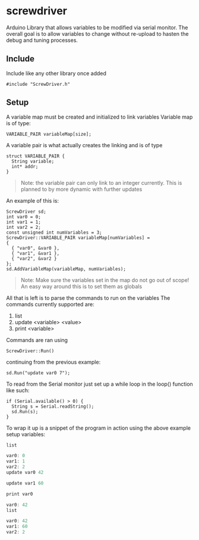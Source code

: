 # screwdriver
Arduino Library that allows variables to be modified via serial monitor. The overall goal is to allow variables to change without re-upload to hasten the debug and tuning processes.

## Include
Include like any other library once added
    
    #include "ScrewDriver.h"

## Setup
A variable map must be created and initialized to link variables
Variable map is of type:

    VARIABLE_PAIR variableMap[size];
A variable pair is what actually creates the linking and is of type

    struct VARIABLE_PAIR {
      String variable;
      int* addr;
    }
> Note: the variable pair can only link to an integer currently. This is planned to by more dynamic with further updates

An example of this is: 
	
	ScrewDriver sd;
    int var0 = 0;
    int var1 = 1;
    int var2 = 2;
    const unsigned int numVariables = 3;
    ScrewDriver::VARIABLE_PAIR variableMap[numVariables] =
    {
      { "var0", &var0 },
      { "var1", &var1 },
      { "var2", &var2 }
    };
    sd.AddVariableMap(variableMap, numVariables);
> Note: Make sure the variables set in the map do not go out of scope! An easy way around this is to set them as globals

All that is left is to parse the commands to run on the variables
The commands currently supported are:

1. list
2. update \<variable\> \<value\>
3. print \<variable\>

Commands are ran using

    ScrewDriver::Run()

continuing from the previous example: 
    
    sd.Run("update var0 7");

To read from the Serial monitor just set up a while loop in the loop() function like such:

    if (Serial.available() > 0) {
      String s = Serial.readString();
      sd.Run(s);
    }

To wrap it up is a snippet of the program in action using the above example setup variables:
```js
list

var0: 0
var1: 1
var2: 2
update var0 42

update var1 60

print var0

var0: 42
list

var0: 42
var1: 60
var2: 2
```

